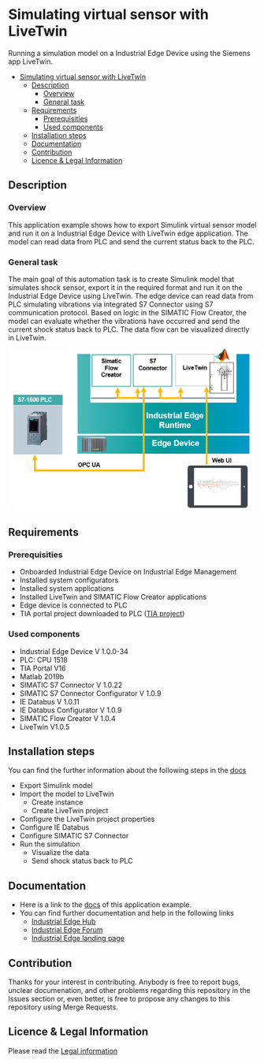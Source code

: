 # Simulating virtual sensor with LiveTwin

Running a simulation model on a Industrial Edge Device using the Siemens app LiveTwin. 

- [Simulating virtual sensor with LiveTwin](#simulating-virtual-sensor-with-livetwin)
  - [Description](#description)
    - [Overview](#overview)
    - [General task](#general-task)
  - [Requirements](#requirements)
    - [Prerequisities](#prerequisities)
    - [Used components](#used-components)
  - [Installation steps](#installation-steps)
  - [Documentation](#documentation)
  - [Contribution](#contribution)
  - [Licence & Legal Information](#licence--legal-information)

## Description


###  Overview
This application example shows how to export Simulink virtual sensor model and run it on a Industrial Edge Device with LiveTwin edge application. The model can read data from PLC and send the current status back to the PLC. 

### General task
The main goal of this automation task is to create Simulink model that simulates shock sensor, export it in the required format and run it on the Industrial Edge Device using LiveTwin. The edge device can read data from PLC simulating vibrations via integrated S7 Connector using S7 communication protocol. Based on logic in the SIMATIC Flow Creator, the model can evaluate whether the vibrations have occurred and send the current shock status back to PLC. The data flow can be visualized directly in LiveTwin. 


<img src="docs/graphics/livetwin_task1.PNG" width="500"/>

## Requirements

###  Prerequisities

- Onboarded Industrial Edge Device on Industrial Edge Management
- Installed system configurators
- Installed system applications
- Installed LiveTwin and SIMATIC Flow Creator applications
- Edge device is connected to PLC 
- TIA portal project downloaded to PLC ([TIA project](src/Shock_detection1500.zip))


### Used components

- Industrial Edge Device V 1.0.0-34
- PLC: CPU 1518
- TIA Portal V16 
- Matlab 2019b
- SIMATIC S7 Connector V 1.0.22 
- SIMATIC S7 Connector Configurator V 1.0.9
- IE Databus V 1.0.11
- IE Databus Configurator V 1.0.9
- SIMATIC Flow Creator V 1.0.4
- LiveTwin V1.0.5


## Installation steps
You can find the further information about the following steps in the [docs](docs/Installation.md)
- Export Simulink model 
- Import the model to LiveTwin  
  - Create instance
  - Create LiveTwin project
- Configure the LiveTwin project properties
- Configure IE Databus 
- Configure SIMATIC S7 Connector 
- Run the simulation 
  - Visualize the data 
  - Send shock status back to PLC

## Documentation
- Here is a link to the [docs](docs/) of this application example.
- You can find further documentation and help in the following links
  - [Industrial Edge Hub](https://iehub.eu1.edge.siemens.cloud/#/documentation)
  - [Industrial Edge Forum](https://www.siemens.com/industrial-edge-forum)
  - [Industrial Edge landing page](https://new.siemens.com/global/en/products/automation/topic-areas/industrial-edge/simatic-edge.html)
  
## Contribution
Thanks for your interest in contributing. Anybody is free to report bugs, unclear documenation, and other problems regarding this repository in the Issues section or, even better, is free to propose any changes to this repository using Merge Requests.

## Licence & Legal Information
Please read the [Legal information](LICENSE.md)
